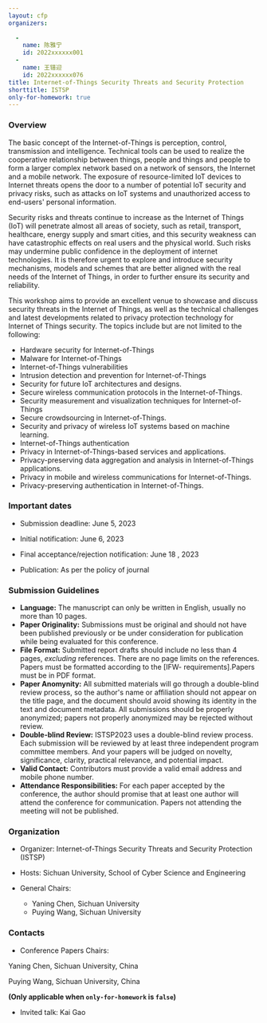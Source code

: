 ```yaml
---
layout: cfp
organizers:
 
  -
    name: 陈雅宁
    id: 2022xxxxxx001
  -
    name: 王镨迎
    id: 2022xxxxxx076
title: Internet-of-Things Security Threats and Security Protection
shorttitle: ISTSP
only-for-homework: true
---
```


### Overview

The basic concept of the Internet-of-Things is perception, control, transmission and intelligence. Technical tools can be used to realize the cooperative relationship between things, people and things and people to form a larger complex network based on a network of sensors, the Internet and a mobile network. The exposure of resource-limited IoT devices to Internet threats opens the door to a number of potential IoT security and privacy risks, such as attacks on IoT systems and unauthorized access to end-users' personal information.

Security risks and threats continue to increase as the Internet of Things (IoT) will penetrate almost all areas of society, such as retail, transport, healthcare, energy supply and smart cities, and this security weakness can have catastrophic effects on real users and the physical world. Such risks may undermine public confidence in the deployment of internet technologies. It is therefore urgent to explore and introduce security mechanisms, models and schemes that are better aligned with the real needs of the Internet of Things, in order to further ensure its security and reliability.

This workshop aims to provide an excellent venue to showcase and discuss security threats in the Internet of Things, as well as the technical challenges and latest developments related to privacy protection technology for Internet of Things security. The topics include but are not limited to the following:


- Hardware security for Internet-of-Things
- Malware for Internet-of-Things
- Internet-of-Things vulnerabilities
- Intrusion detection and prevention for Internet-of-Things
- Security for future IoT architectures and designs.
- Secure wireless communication protocols in the Internet-of-Things.
- Security measurement and visualization techniques for Internet-of-Things
- Secure crowdsourcing in Internet-of-Things.
- Security and privacy of wireless IoT systems based on machine learning.
- Internet-of-Things authentication
- Privacy in Internet-of-Things-based services and applications.
- Privacy-preserving data aggregation and analysis in Internet-of-Things applications.
- Privacy in mobile and wireless communications for Internet-of-Things.
- Privacy-preserving authentication in Internet-of-Things.


### Important dates

- Submission deadline: June 5, 2023

- Initial notification: June 6, 2023

- Final acceptance/rejection notification: June 18 , 2023

- Publication: As per the policy of journal



### Submission Guidelines

- **Language:** The manuscript can only be written in English, usually no more than 10 pages.
- **Paper Originality:** Submissions must be original and should not have been published previously or be under consideration for publication while being evaluated for this conference. 
- **File Format:** Submitted report drafts should include no less than 4 pages, *excluding* references. There are no page limits on the references. Papers must be formatted according to the [IFW- requirements].Papers must be in PDF format.
- **Paper Anomynity:** All submitted materials will go through a double-blind review process, so the author's name or affiliation should not appear on the title page, and the document should avoid showing its identity in the text and document metadata. All submissions should be properly anonymized; papers not properly anonymized may be rejected without review.
- **Double-blind Review:** ISTSP2023 uses a double-blind review process. Each submission will be reviewed by at least three independent program committee members. And your papers will be judged on novelty, significance, clarity, practical relevance, and potential impact.
- **Valid Contact:** Contributors must provide a valid email address and mobile phone number.
- **Attendance Responsibilities:** For each paper accepted by the conference, the author should promise that at least one author will attend the conference for communication. Papers not attending the meeting will not be published.




### Organization

- Organizer: Internet-of-Things Security Threats and Security Protection (ISTSP)

- Hosts: Sichuan University, School of Cyber Science and Engineering

- General Chairs:
  - Yaning Chen, Sichuan University
  - Puying Wang, Sichuan University

### Contacts

- Conference Papers Chairs:

Yaning Chen, Sichuan University, China

Puying Wang, Sichuan University, China

**(Only applicable when `only-for-homework` is `false`)**

- Invited talk: Kai Gao
